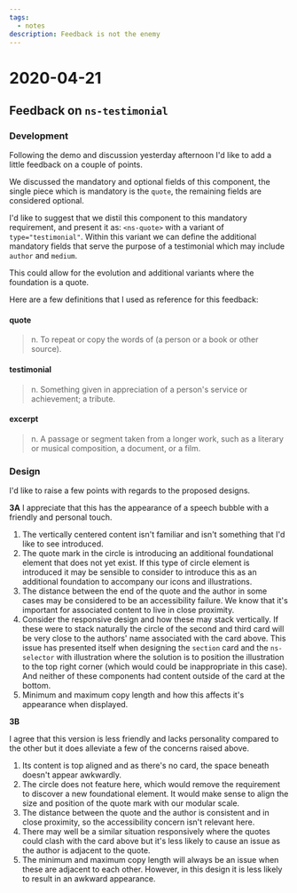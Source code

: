 ```yaml
---
tags:
  - notes
description: Feedback is not the enemy
---
```


# 2020-04-21

## Feedback on `ns-testimonial`

### Development

Following the demo and discussion yesterday afternoon I'd like to add a little feedback on a couple of points.

We discussed the mandatory and optional fields of this component, the single piece which is mandatory is the `quote`, the remaining fields are considered optional.

I'd like to suggest that we distil this component to this mandatory requirement, and present it as: `<ns-quote>` with a variant of `type="testimonial"`. Within this variant we can define the additional mandatory fields that serve the purpose of a testimonial which may include `author` and `medium`.

This could allow for the evolution and additional variants where the foundation is a quote.

Here are a few definitions that I used as reference for this feedback:

#### quote

> n. To repeat or copy the words of (a person or a book or other source).

#### testimonial

> n. Something given in appreciation of a person's service or achievement; a tribute.

#### excerpt

> n. A passage or segment taken from a longer work, such as a literary or musical composition, a document, or a film.

### Design

I'd like to raise a few points with regards to the proposed designs.

**3A**
I appreciate that this has the appearance of a speech bubble with a friendly and personal touch.

1. The vertically centered content isn't familiar and isn't something that I'd like to see introduced.
2. The quote mark in the circle is introducing an additional foundational element that does not yet exist. If this type of circle element is introduced it may be sensible to consider to introduce this as an additional foundation to accompany our icons and illustrations.
3. The distance between the end of the quote and the author in some cases may be considered to be an accessibility failure. We know that it's important for associated content to live in close proximity.
4. Consider the responsive design and how these may stack vertically. If these were to stack naturally the circle of the second and third card will be very close to the authors' name associated with the card above. This issue has presented itself when designing the `section` card and the `ns-selector` with illustration where the solution is to position the illustration to the top right corner (which would could be inappropriate in this case). And neither of these components had content outside of the card at the bottom.
5. Minimum and maximum copy length and how this affects it's appearance when displayed.

**3B**

I agree that this version is less friendly and lacks personality compared to the other but it does alleviate a few of the concerns raised above.

1. Its content is top aligned and as there's no card, the space beneath doesn't appear awkwardly.
2. The circle does not feature here, which would remove the requirement to discover a new foundational element. It would make sense to align the size and position of the quote mark with our modular scale.
3. The distance between the quote and the author is consistent and in close proximity, so the accessibility concern isn't relevant here.
4. There may well be a similar situation responsively where the quotes could clash with the card above but it's less likely to cause an issue as the author is adjacent to the quote.
5. The minimum and maximum copy length will always be an issue when these are adjacent to each other. However, in this design it is less likely to result in an awkward appearance.

